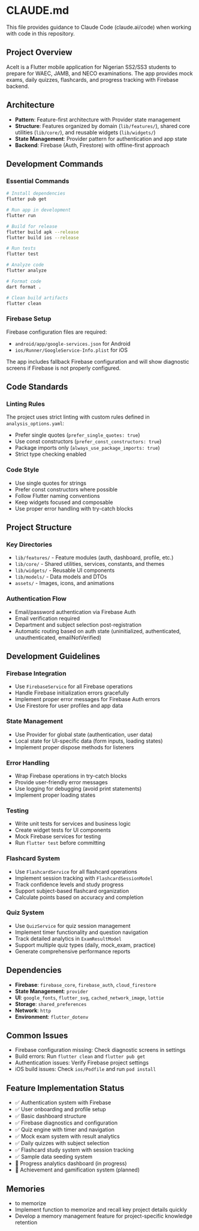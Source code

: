 # CLAUDE.md

This file provides guidance to Claude Code (claude.ai/code) when working with code in this repository.

## Project Overview
AceIt is a Flutter mobile application for Nigerian SS2/SS3 students to prepare for WAEC, JAMB, and NECO examinations. The app provides mock exams, daily quizzes, flashcards, and progress tracking with Firebase backend.

## Architecture
- **Pattern**: Feature-first architecture with Provider state management
- **Structure**: Features organized by domain (`lib/features/`), shared core utilities (`lib/core/`), and reusable widgets (`lib/widgets/`)
- **State Management**: Provider pattern for authentication and app state
- **Backend**: Firebase (Auth, Firestore) with offline-first approach

## Development Commands

### Essential Commands
```bash
# Install dependencies
flutter pub get

# Run app in development
flutter run

# Build for release
flutter build apk --release
flutter build ios --release

# Run tests
flutter test

# Analyze code
flutter analyze

# Format code
dart format .

# Clean build artifacts
flutter clean
```

### Firebase Setup
Firebase configuration files are required:
- `android/app/google-services.json` for Android
- `ios/Runner/GoogleService-Info.plist` for iOS

The app includes fallback Firebase configuration and will show diagnostic screens if Firebase is not properly configured.

## Code Standards

### Linting Rules
The project uses strict linting with custom rules defined in `analysis_options.yaml`:
- Prefer single quotes (`prefer_single_quotes: true`)
- Use const constructors (`prefer_const_constructors: true`)
- Package imports only (`always_use_package_imports: true`)
- Strict type checking enabled

### Code Style
- Use single quotes for strings
- Prefer const constructors where possible
- Follow Flutter naming conventions
- Keep widgets focused and composable
- Use proper error handling with try-catch blocks

## Project Structure

### Key Directories
- `lib/features/` - Feature modules (auth, dashboard, profile, etc.)
- `lib/core/` - Shared utilities, services, constants, and themes
- `lib/widgets/` - Reusable UI components
- `lib/models/` - Data models and DTOs
- `assets/` - Images, icons, and animations

### Authentication Flow
- Email/password authentication via Firebase Auth
- Email verification required
- Department and subject selection post-registration
- Automatic routing based on auth state (uninitialized, authenticated, unauthenticated, emailNotVerified)

## Development Guidelines

### Firebase Integration
- Use `FirebaseService` for all Firebase operations
- Handle Firebase initialization errors gracefully
- Implement proper error messages for Firebase Auth errors
- Use Firestore for user profiles and app data

### State Management
- Use Provider for global state (authentication, user data)
- Local state for UI-specific data (form inputs, loading states)
- Implement proper dispose methods for listeners

### Error Handling
- Wrap Firebase operations in try-catch blocks
- Provide user-friendly error messages
- Use logging for debugging (avoid print statements)
- Implement proper loading states

### Testing
- Write unit tests for services and business logic
- Create widget tests for UI components
- Mock Firebase services for testing
- Run `flutter test` before committing

### Flashcard System
- Use `FlashcardService` for all flashcard operations
- Implement session tracking with `FlashcardSessionModel`
- Track confidence levels and study progress
- Support subject-based flashcard organization
- Calculate points based on accuracy and completion

### Quiz System
- Use `QuizService` for quiz session management
- Implement timer functionality and question navigation
- Track detailed analytics in `ExamResultModel`
- Support multiple quiz types (daily, mock_exam, practice)
- Generate comprehensive performance reports

## Dependencies
- **Firebase**: `firebase_core`, `firebase_auth`, `cloud_firestore`
- **State Management**: `provider`
- **UI**: `google_fonts`, `flutter_svg`, `cached_network_image`, `lottie`
- **Storage**: `shared_preferences`
- **Network**: `http`
- **Environment**: `flutter_dotenv`

## Common Issues
- Firebase configuration missing: Check diagnostic screens in settings
- Build errors: Run `flutter clean` and `flutter pub get`
- Authentication issues: Verify Firebase project settings
- iOS build issues: Check `ios/Podfile` and run `pod install`

## Feature Implementation Status
- ✅ Authentication system with Firebase
- ✅ User onboarding and profile setup
- ✅ Basic dashboard structure
- ✅ Firebase diagnostics and configuration
- ✅ Quiz engine with timer and navigation
- ✅ Mock exam system with result analytics
- ✅ Daily quizzes with subject selection
- ✅ Flashcard study system with session tracking
- ✅ Sample data seeding system
- 🔄 Progress analytics dashboard (in progress)
- 🔄 Achievement and gamification system (planned)

## Memories
- to memorize
- Implement function to memorize and recall key project details quickly
- Develop a memory management feature for project-specific knowledge retention